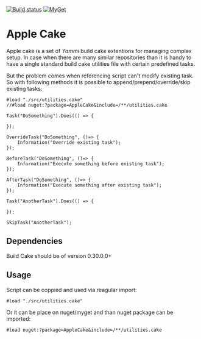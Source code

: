 [![Build status](https://ci.appveyor.com/api/projects/status/0cs93c9c47nh9rql?svg=true)](https://ci.appveyor.com/project/iarovyi/AppleCake)
[![MyGet](https://img.shields.io/myget/:iarovyi/v/:AppleCake.svg)](https://www.myget.org/feed/iarovyi/package/nuget/AppleCake)

# Apple Cake
Apple cake is a set of *Yammi* build cake extentions for managing complex setup.
In case when there are many similar repositories than it is handy to have a single standard build cake utilities file with certain predefined tasks.

But the problem comes when referencing script can't modify existing task.
So with following methods it is possible to append/prepend/override/skip existing tasks:

```
#load "./src/utilities.cake"
//#load nuget:?package=AppleCake&include=/**/utilities.cake

Task("DoSomething").Does(() => {

});

OverrideTask("DoSomething", ()=> { 
    Information("Override existing task");
});

BeforeTask("DoSomething", ()=> { 
    Information("Execute something before existing task");
});

AfterTask("DoSomething", ()=> { 
    Information("Execute something after existing task");
});
```

```
Task("AnotherTask").Does(() => {
    
});

SkipTask("AnotherTask");
```

## Dependencies
Build Cake should be of version 0.30.0.0+

## Usage

Script can be coppied and used via reagular import:
```
#load "./src/utilities.cake"
```

Or it can be place on nuget/myget and than nuget package can be imported:
```
#load nuget:?package=AppleCake&include=/**/utilities.cake
```
